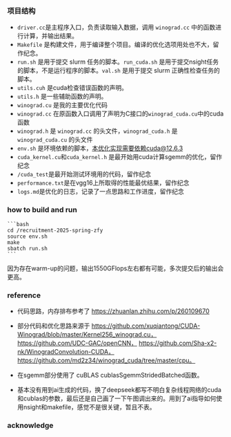 
### 项目结构

* `driver.cc`是主程序入口，负责读取输入数据，调用 `winograd.cc` 中的函数进行计算，并输出结果。
* `Makefile` 是构建文件，用于编译整个项目。编译的优化选项用处也不大，留作纪念。
* `run.sh` 是用于提交 slurm 任务的脚本。`run_cuda.sh` 是用于提交nsight任务的脚本，不是运行程序的脚本。`val.sh` 是用于提交 slurm 正确性检查任务的脚本。
* `utils.cuh` 是cuda检查错误函数的声明。
* `utils.h` 是一些辅助函数的声明。
* `winograd.cu` 是我的主要优化代码
* `winograd.cc` 在原函数入口调用了声明为C接口的`winograd_cuda.cu`中的cuda函数
* `winograd.h` 是 `winograd.cc` 的头文件，`winograd_cuda.h` 是 `winograd_cuda.cu` 的头文件
* `env.sh` 是环境依赖的脚本，本优化实现需要依赖cuda@12.6.3
* `cuda_kernel.cu`和`cuda_kernel.h` 是最开始用cuda计算sgemm的优化，留作纪念
* `/cuda_test`是最开始测试环境用的代码，留作纪念
* `performance.txt`是在vgg16上所取得的性能最优结果，留作纪念
* `logs.md`是优化的日志，记录了一点思路和工作进度，留作纪念

### how to build and run
    ```bash
    cd /recruitment-2025-spring-zfy
    source env.sh
    make
    sbatch run.sh
    ```

因为存在warm-up的问题，输出1550GFlops左右都有可能，多次提交后的输出会更高。
### reference

* 代码思路，内存排布参考了 https://zhuanlan.zhihu.com/p/260109670

* 部分代码和优化思路来源于 https://github.com/xuqiantong/CUDA-Winograd/blob/master/Kernel256_winograd.cu， https://github.com/UDC-GAC/openCNN， https://github.com/Sha-x2-nk/WinogradConvolution-CUDA， https://github.com/md2z34/winograd_cuda/tree/master/cpu。

* 在sgemm部分使用了 cuBLAS cublasSgemmStridedBatched函数。

* 基本没有用到ai生成的代码，换了deepseek都写不明白复杂线程网络的cuda和cublas的参数，最后还是自己画了一下午图调出来的。用到了ai指导如何使用nsight和makefile，感觉不是很关键，暂且不表。
### acknowledge

